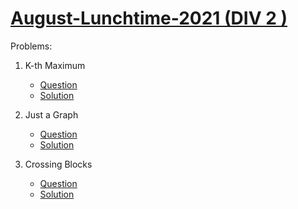 # [August-Lunchtime-2021 (DIV 2 )](https://www.codechef.com/LTIME99B)

Problems:

1. K-th Maximum

    - [Question](https://www.codechef.com/LTIME99B/problems/KMAX2)
    - [Solution](./1.%20K-th%20Maximum.cpp)

2. Just a Graph

    - [Question](https://www.codechef.com/LTIME99B/problems/JAG)
    - [Solution](./2.%20Just%20a%20Graph.cpp)

3. Crossing Blocks

    - [Question](https://www.codechef.com/LTIME99B/problems/CROSBLK)
    - [Solution](./3.%20Crossing%20Blocks.cpp)
